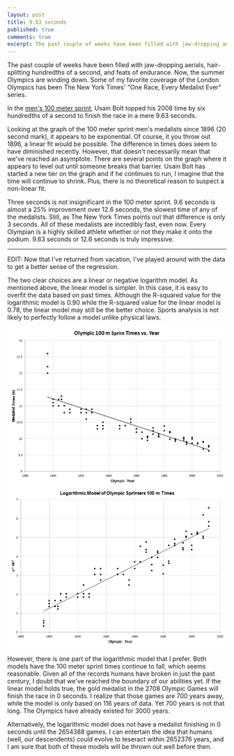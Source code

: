 ```yaml
---
layout: post
title: 9.63 seconds
published: true
comments: true
excerpt: The past couple of weeks have been filled with jaw-dropping aerials, hair-splitting hundredths of a second, and feats of endurance. Now, the summer Olympics are winding down. Some of my favorite coverage of the London Olympics has been The New York Times data analysis in their "One Race, Every Medalist Ever" series.
---
```


The past couple of weeks have been filled with jaw-dropping aerials, hair-splitting hundredths of a second, and feats of endurance. Now, the summer Olympics are winding down. Some of my favorite coverage
of the London Olympics has been The New York Times' "One Race, 
Every Medalist Ever" series.

In the <a href="http://www.nytimes.com/interactive/2012/08/05/sports/olympics/the-100-meter-dash-one-race-every-medalist-ever.html">men's 100 meter sprint</a>,
Usain Bolt topped his 2008 time by six hundredths of a second to finish the race in a mere 9.63 seconds.

Looking at the graph of the 100 meter sprint men's medalists since 1896 (20 second mark), 
it appears to be exponential. Of course, it you throw out 1896, a linear fit 
would be possible. The difference in times does seem to have diminished recently. However, 
that doesn't necessarily mean that we've reached an asymptote. There are 
several points on the graph where it appears to level out until someone breaks 
that barrier. Usain Bolt has started a new tier on the graph and if he continues 
to run, I imagine that the time will continue to shrink. Plus, there is no theoretical reason
to suspect a non-linear fit.

Three seconds is not insignificant in the 100 meter sprint. 9.6 seconds is
almost a 25% improvement over 12.6 seconds, the slowest time of any of the
medalists. Still, as The New York Times points out that difference is only
3 seconds. All of these medalists are incredibly fast, even now. Every 
Olympian is a highly skilled athlete whether or not they make it onto the 
podium. 9.63 seconds or 12.6 seconds is truly impressive.

<hr />
EDIT: Now that I've returned from vacation, I've played around 
with the data to get a better sense of the regression.

The two clear choices are a linear or negative logarithm model.
As mentioned above, the linear model is simpler. In this case, 
it is easy to overfit the data based on past times. Although the 
R-squared value for the logarithmic model is 0.90 while the R-squared value
for the linear model is 0.78, the linear model may still be the 
better choice. Sports analysis is not likely to perfectly follow a 
model unlike physical laws.

<img class="scale-with-grid" src="/images/olympic_linear.png" width=600px>

<img class="scale-with-grid" src="/images/olympic_log.png" width=600px>

However, there is one part of the logarithmic model that I prefer.
Both models have the 100 meter sprint times continue to fall, which seems
reasonable. Given all of the records humans have broken in just the past century, I doubt that we've 
reached the boundary of our abilities yet. If the linear model holds true, the gold
medalist in the 2708 Olympic Games will finish the race in 0 seconds.
I realize that those games are 700 years away, while the model is only based
on 116 years of data. Yet 700 years is not that long. The Olympics have already existed for 3000 years.

Alternatively, the logarithmic model does not have a medalist finishing in 0 seconds
until the 2654388 games. I can entertain the idea that humans (well, our descendents) could evolve to teseract
within 2652376 years, and I am sure that both of these models will be thrown out well before
then.